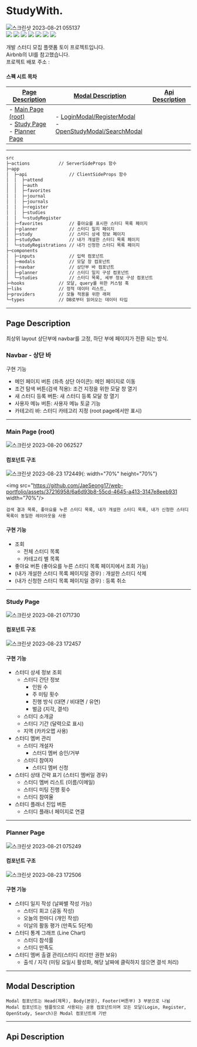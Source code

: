 # StudyWith.

![스크린샷 2023-08-21 055137](https://github.com/JaeSeong17/web-portfolio/assets/37216958/4adb153f-8bf5-4147-9421-b932cb12ee0f)
<br />
<img src="https://img.shields.io/badge/nextdotjs-000000?style=for-the-badge&logo=nextdotjs&logoColor=white">
<img src="https://img.shields.io/badge/typescript-3178C6?style=for-the-badge&logo=typescript&logoColor=white">
<img src="https://img.shields.io/badge/reactquery-FF4154?style=for-the-badge&logo=reactquery&logoColor=white">
<img src="https://img.shields.io/badge/reacthookform-EC5990?style=for-the-badge&logo=reacthookform&logoColor=white">
<img src="https://img.shields.io/badge/tailwindcss-06B6D4?style=for-the-badge&logo=tailwind&logoColor=white">
<img src="https://img.shields.io/badge/prisma-2D3748?style=for-the-badge&logo=prisma&logoColor=white">
<img src="https://img.shields.io/badge/mongodb-47A248?style=for-the-badge&logo=mongodb&logoColor=white">
<br/>

개발 스터디 모집 플랫폼 토이 프로젝트입니다.<br/>
Airbnb의 UI를 참고했습니다. <br/>
프로젝트 배포 주소 : <br/>

#### 스펙 시트 목차

| [Page Description](#page-description)                                                                         | [Modal Description](#modal-description)                               | [Api Description](#api-description) |
| ------------------------------------------------------------------------------------------------------------- | --------------------------------------------------------------------- | ----------------------------------- |
| - [Main Page (root)](#main-page-root) <br/> - [Study Page](#study-page) <br/> - [Planner Page](#planner-page) | - [LoginModal/RegisterModal]() <br/> - [OpenStudyModal/SearchModal]() |

---

```bash
src
├─actions           // ServerSideProps 함수
├─app
│  ├─api                // ClientSideProps 함수
│  │  ├─attend
│  │  ├─auth
│  │  ├─favorites
│  │  ├─journal
│  │  ├─journals
│  │  ├─register
│  │  ├─studies
│  │  └─studyRegister
│  ├─favorites          // 좋아요를 표시한 스터디 목록 페이지
│  ├─planner            // 스터디 일지 페이지
│  ├─study              // 스터디 상세 정보 페이지
│  ├─studyOwn           // 내가 개설한 스터디 목록 페이지
│  └─studyRegistrations // 내가 신청한 스터디 목록 페이지
├─components
│  ├─inputs             // 입력 컴포넌트
│  ├─modals             // 모달 창 컴포넌트
│  ├─navbar             // 상단부 바 컴포넌트
│  ├─planner            // 스터디 일지 구성 컴포넌트
│  └─studies            // 스터디 목록, 세부 정보 구성 컴포넌트
├─hooks             // 모달, query를 위한 커스텀 훅
├─libs              // 정적 데이터 리스트,
├─providers         // 모듈 적용을 위한 래퍼
└─types             // DB로부터 읽어오는 데이터 타입
```

---

## Page Description

최상위 layout 상단부에 navbar를 고정, 하단 부에 페이지가 전환 되는 방식.

### Navbar - 상단 바

구현 기능

- 메인 페이지 버튼 (좌측 상단 아이콘): 메인 페이지로 이동
- 조건 탐색 버튼(검색 적용): 조건 지정을 위한 모달 창 열기
- 새 스터디 등록 버튼: 새 스터디 등록 모달 창 열기
- 사용자 메뉴 버튼: 사용자 메뉴 토글 기능
- 카테고리 바: 스터디 카테고리 지정 (root page에서만 표시)

---

### Main Page (root)

![스크린샷 2023-08-20 062527](https://github.com/JaeSeong17/web-portfolio/assets/37216958/10b03c2f-44a5-4ad4-9e69-2492cc8c57da)

#### 컴포넌트 구조

![스크린샷 2023-08-23 172449](https://github.com/JaeSeong17/web-portfolio/assets/37216958/6a6d93b8-55cd-4645-a413-3147e8eeb931){: width="70%" height="70%"}

<img src="https://github.com/JaeSeong17/web-portfolio/assets/37216958/6a6d93b8-55cd-4645-a413-3147e8eeb931 width="70%"/>

```
검색 결과 목록, 좋아요를 누른 스터디 목록, 내가 개설한 스터디 목록, 내가 신청한 스터디 목록이 동일한 레이아웃을 사용
```

#### 구현 기능

- 조회
  - 전체 스터디 목록
  - 카테고리 별 목록
- 좋아요 버튼 (좋아요를 누른 스터디 목록 페이지에서 조회 가능)
- (내가 개설한 스터디 목록 페이지일 경우) : 개설한 스터디 삭제
- (내가 신청한 스터디 목록 페이지일 경우) : 등록 취소

---

### Study Page

![스크린샷 2023-08-21 071730](https://github.com/JaeSeong17/web-portfolio/assets/37216958/c1b59ac8-c3d0-45c1-8e4b-e2ec61f2a85f)

#### 컴포넌트 구조

![스크린샷 2023-08-23 172457](https://github.com/JaeSeong17/web-portfolio/assets/37216958/c870d390-3ad7-4e0d-a866-bba9205d156b)

#### 구현 기능

- 스터디 상세 정보 조회
  - 스터디 간단 정보
    - 인원 수
    - 주 미팅 횟수
    - 진행 방식 (대면 / 비대면 / 유연)
    - 벌금 (지각, 결석)
  - 스터디 소개글
  - 스터디 기간 (달력으로 표시)
  - 지역 (카카오맵 사용)
- 스터디 멤버 관리
  - 스터디 개설자
    - 스터디 멤버 승인/거부
  - 스터디 참여자
    - 스터디 멤버 신청
- 스터디 상태 간략 표기 (스터디 멤버일 경우)
  - 스터디 멤버 리스트 (이름/이메일)
  - 스터디 미팅 진행 횟수
  - 스터디 참여율
- 스터디 플래너 진입 버튼
  - 스터디 플래너 페이지로 연결

---

### Planner Page

![스크린샷 2023-08-21 075249](https://github.com/JaeSeong17/web-portfolio/assets/37216958/f3676c46-7ba9-49c6-82ce-dd2b34910980)

#### 컴포넌트 구조

![스크린샷 2023-08-23 172506](https://github.com/JaeSeong17/web-portfolio/assets/37216958/17b02a22-f96f-4871-98c5-bbcf1dcdf773)

#### 구현 기능

- 스터디 일지 작성 (날짜별 작성 가능)
  - 스터디 회고 (공동 작성)
  - 오늘의 한마디 (개인 작성)
  - 이날의 활동 평가 (만족도 5단계)
- 스터디 통계 그래프 (Line Chart)
  - 스터디 참석률
  - 스터디 만족도
- 스터디 멤버 출결 관리(스터디 리더만 권한 보유)
  - 출석 / 지각 (미팅 요일시 활성화, 해당 날짜에 클릭하지 않으면 결석 처리)

---

## Modal Description

```
Modal 컴포넌트는 Head(제목), Body(본문), Footer(버튼부) 3 부분으로 나뉨
Modal 컴포넌트는 템플릿으로 사용되는 공용 컴포넌트이며 모든 모달(Login, Register, OpenStudy, Search)은 Modal 컴포넌트에 기반
```

---

## Api Description
